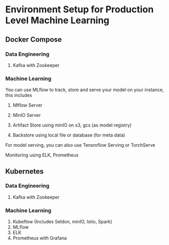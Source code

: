 # Environment Setup for Production Level Machine Learning

## Docker Compose

### Data Engineering 

1. Kafka with Zookeeper

### Machine Learning

You can use MLflow to track, store and serve your model on your instance, this includes

1. Mlflow Server

2. MinIO Server

3. Artifact Store using minIO on s3, gcs (as model registry)

4. Backstore using local file or database (for meta data)

For model serving, you can also use Tensroflow Serving or TorchServe

Monitoring using ELK, Prometheus

## Kubernetes

### Data Engineering 

1. Kafka with Zookeeper

### Machine Learning

1. Kubeflow (Includes Seldon, minIO, Istio, Spark)
2. MLflow
3. ELK
4. Prometheus with Grafana
